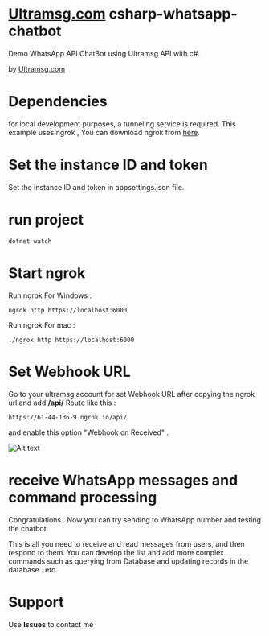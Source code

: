 # [Ultramsg.com](https://ultramsg.com/?utm_source=github&utm_medium=csharp&utm_campaign=chatbot) csharp-whatsapp-chatbot

Demo WhatsApp API ChatBot using Ultramsg API with c#.



by [Ultramsg.com](https://ultramsg.com/?utm_source=github&utm_medium=csharp&utm_campaign=chatbot)

# Dependencies

for local development purposes, a tunneling service is required. This example uses ngrok , You can download ngrok from [here](https://ngrok.com/download).

# Set the instance ID and token
Set the instance ID and token in appsettings.json file.

# run project 
```
dotnet watch
```
# Start ngrok 
Run ngrok For Windows :

```
ngrok http https://localhost:6000
```
Run ngrok For mac :
```
./ngrok http https://localhost:6000
```


# Set Webhook URL 

Go to your ultramsg account for set Webhook URL after copying the ngrok url and add **/api/** Route like this : 

```
https://61-44-136-9.ngrok.io/api/
```
and enable this option "Webhook on Received" .

![Alt text](https://blog.ultramsg.com/wp-content/uploads/2022/09/ultramsg-whatsapp-api-webhook.png "Webhook")


# receive WhatsApp messages and command processing
Congratulations.. Now you can try sending to WhatsApp number and testing the chatbot.

This is all you need to receive and read messages from users, and then respond to them.
You can develop the list and add more complex commands such as querying from Database and updating records in the database ..etc.

# Support
Use **Issues** to contact me